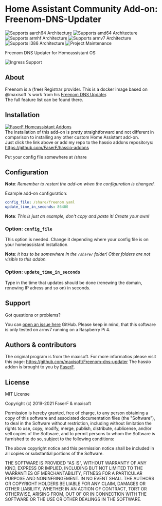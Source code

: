 # Home Assistant Community Add-on: Freenom-DNS-Updater
![Supports aarch64 Architecture][aarch64-shield] ![Supports amd64 Architecture][amd64-shield] ![Supports armhf Architecture][armhf-shield] ![Supports armv7 Architecture][armv7-shield] ![Supports i386 Architecture][i386-shield]
![Project Maintenance][maintenance-shield]

Freenom DNS Updater for Homeassistant OS

![Ingress Support](images/ingress.png)

## About

Freenom is a (free) Registrar provider. This is a docker image based on @maxisoft 's work from his [Freenom DNS Updater](https://github.com/maxisoft/Freenom-dns-updater).<br /> 
The full feature list can be found there.

## Installation

[![FaserF Homeassistant Addons](https://my.home-assistant.io/badges/supervisor_add_addon_repository.svg)](https://my.home-assistant.io/redirect/supervisor_add_addon_repository/?repository_url=https%3A%2F%2Fgithub.com%2FFaserF%2Fhassio-addons)
<br /> 
The installation of this add-on is pretty straightforward and not different in comparison to installing any other custom Home Assistant add-on.<br /> 
Just click the link above or add my repo to the hassio addons repositorys: https://github.com/FaserF/hassio-addons

Put your config file somewhere at /share<br /> 

## Configuration

**Note**: _Remember to restart the add-on when the configuration is changed._

Example add-on configuration:

```yaml
config_file: /share/freenom.yaml
update_time_in_seconds: 86400
```

**Note**: _This is just an example, don't copy and paste it! Create your own!_

### Option: `config_file`

This option is needed. Change it depending where your config file is on your homeassistant installation.

**Note**: _it has to be somewhere in the `/share/` folder! Other folders are not visible to this addon._

### Option: `update_time_in_seconds`

Type in the time that updates should be done (renewing the domain, renewing IP adress and so on) in seconds.

## Support

Got questions or problems?

You can [open an issue here][issue] GitHub.
Please keep in mind, that this software is only tested on armv7 running on a Raspberry Pi 4.

## Authors & contributors

The original program is from the maxisoft. For more informatios please visit this page: https://github.com/maxisoft/Freenom-dns-updater
The hassio addon is brought to you by [FaserF].

## License

MIT License

Copyright (c) 2019-2021 FaserF & maxisoft

Permission is hereby granted, free of charge, to any person obtaining a copy
of this software and associated documentation files (the "Software"), to deal
in the Software without restriction, including without limitation the rights
to use, copy, modify, merge, publish, distribute, sublicense, and/or sell
copies of the Software, and to permit persons to whom the Software is
furnished to do so, subject to the following conditions:

The above copyright notice and this permission notice shall be included in all
copies or substantial portions of the Software.

THE SOFTWARE IS PROVIDED "AS IS", WITHOUT WARRANTY OF ANY KIND, EXPRESS OR
IMPLIED, INCLUDING BUT NOT LIMITED TO THE WARRANTIES OF MERCHANTABILITY,
FITNESS FOR A PARTICULAR PURPOSE AND NONINFRINGEMENT. IN NO EVENT SHALL THE
AUTHORS OR COPYRIGHT HOLDERS BE LIABLE FOR ANY CLAIM, DAMAGES OR OTHER
LIABILITY, WHETHER IN AN ACTION OF CONTRACT, TORT OR OTHERWISE, ARISING FROM,
OUT OF OR IN CONNECTION WITH THE SOFTWARE OR THE USE OR OTHER DEALINGS IN THE
SOFTWARE.

[maintenance-shield]: https://img.shields.io/maintenance/yes/2021.svg
[aarch64-shield]: https://img.shields.io/badge/aarch64-yes-green.svg
[amd64-shield]: https://img.shields.io/badge/amd64-yes-green.svg
[armhf-shield]: https://img.shields.io/badge/armhf-yes-green.svg
[armv7-shield]: https://img.shields.io/badge/armv7-yes-green.svg
[i386-shield]: https://img.shields.io/badge/i386-yes-green.svg
[FaserF]: https://github.com/FaserF/
[issue]: https://github.com/FaserF/hassio-addons/issues